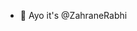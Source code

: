 - 👋 Ayo it's @ZahraneRabhi

<!---
ZahraneRabhi/ZahraneRabhi is a ✨ special ✨ repository because its `README.md` (this file) appears on your GitHub profile.
You can click the Preview link to take a look at your changes.
--->
